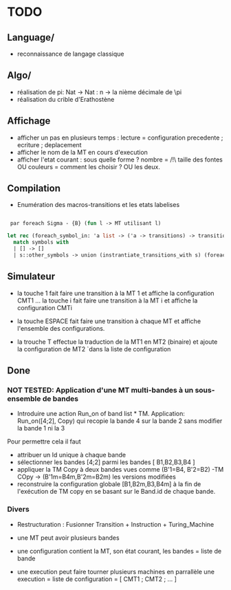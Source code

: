 TODO
====


## Language/

- reconnaissance de langage classique

## Algo/

- réalisation de pi: Nat -> Nat : n -> la nième décimale de \pi
- réalisation du crible d'Erathostène


## Affichage

- afficher un pas en plusieurs temps : lecture = configuration precedente ; ecriture ; deplacement
- afficher le nom de la MT en cours d'execution
- afficher l'etat courant : sous quelle forme ? nombre = /!\ taille des fontes OU couleurs = comment les choisir ? OU les deux.

## Compilation 

- Enumération des macros-transitions et les etats labelises 

```Ocaml

 par foreach Sigma - {B} (fun l -> MT utilisant l)

let rec (foreach_symbol_in: 'a list -> ('a -> transitions) -> transitions) = fun symbols instrantiate_transitions_with ->
  match symbols with
  | [] -> []
  | s::other_symbols -> union (instrantiate_transitions_with s) (foreach_symbol_in other_symbols instrantiate_transitions_with)
```

## Simulateur

- la touche 1 fait faire une transition à la MT 1 et affiche la configuration CMT1 
  ...
  la touche i fait faire une transition à la MT i et affiche la configuration CMTi 

- la touche ESPACE fait faire une transition à chaque MT et affiche l'ensemble des configurations.

- la trouche T effectue la traduction de la MT1 en MT2 (binaire) et ajoute la configuration de MT2 `dans la liste de configuration


## Done

### NOT TESTED: Application d'une MT multi-bandes à un sous-ensemble de bandes

- Introduire une action Run_on of band list * TM.
  Application: Run_on([4;2], Copy) qui recopie la bande 4 sur la bande 2 sans modifier la bande 1 ni la 3

Pour permettre cela il faut 
- attribuer un Id unique à chaque bande
- sélectionner les bandes [4;2] parmi les bandes [ B1,B2,B3,B4 ]
- appliquer la TM Copy à deux bandes vues comme (B'1=B4, B'2=B2) -TM COpy -> (B'1m=B4m,B'2m=B2m)  les versions modifiées
- reconstruire la configuration globale [B1,B2m,B3,B4m] à la fin de l'exécution de TM copy en se basant sur le Band.id de chaque bande.

### Divers

- Restructuration : Fusionner Transition + Instruction + Turing_Machine

- une MT peut avoir plusieurs bandes

- une configuration contient la MT, son état courant, les bandes = liste de bande

- une execution peut faire tourner plusieurs machines en parrallèle
  une execution = liste de configuration = [ CMT1 ; CMT2 ; ... ]
